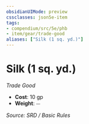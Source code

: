 ```yaml
---
obsidianUIMode: preview
cssclasses: json5e-item
tags:
- compendium/src/5e/phb
- item/gear/trade-good
aliases: ["Silk (1 sq. yd.)"]
---
```

# Silk (1 sq. yd.)
*Trade Good*  

- **Cost**: 10 gp
- **Weight**: ⏤

*Source: SRD / Basic Rules*